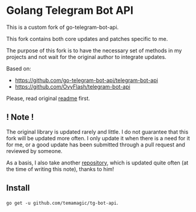 # Golang Telegram Bot API 

This is a custom fork of go-telegram-bot-api.

This fork contains both core updates and patches specific to me.

The purpose of this fork is to have the necessary set of methods in my projects and not wait for the original author to integrate updates.

Based on:
- https://github.com/go-telegram-bot-api/telegram-bot-api
- https://github.com/OvyFlash/telegram-bot-api

Please, read original [readme](https://github.com/go-telegram-bot-api/telegram-bot-api/blob/master/README.md) first.

## ! Note !
The original library is updated rarely and little.
I do not guarantee that this fork will be updated more often.
I only update it when there is a need for it for me, or a good update has been submitted through a pull request and reviewed by someone.

As a basis, I also take another [repository](https://github.com/OvyFlash/telegram-bot-api), which is updated quite often (at the time of writing this note), thanks to him!

## Install

`go get -u github.com/temamagic/tg-bot-api`.